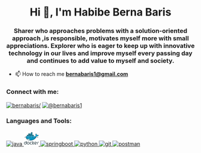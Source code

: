 <h1 align="center">Hi 👋, I'm Habibe Berna Baris</h1>
<h3 align="center">Sharer who approaches problems with a solution-oriented approach ,is responsible, motivates myself more with small appreciations. Explorer who is eager to keep up with innovative technology in our lives and improve myself every passing day and continues to add value to myself and society.
</h3>

- 📫 How to reach me **bernabaris1@gmail.com**

<h3 align="left">Connect with me:</h3>
<p align="left">
<a href="https://linkedin.com/in/habibebernabaris/" target="blank"><img align="center" src="https://cdn.jsdelivr.net/npm/simple-icons@3.0.1/icons/linkedin.svg" alt="bernabaris/" height="30" width="40" /></a>
<a href="https://medium.com/@bernabaris1" target="blank"><img align="center" src="https://cdn.jsdelivr.net/npm/simple-icons@3.0.1/icons/medium.svg" alt="@bernabaris1" height="30" width="40" /></a>
</p>

<h3 align="left">Languages and Tools:</h3>
<p align="left"> 
  <a href="https://java.com/" target="_blank"> <img src="https://www.vectorlogo.zone/logos/java/java-icon.svg" alt ="java" width="40" height="40" /> </a>
  <a href="https://www.docker.com/" target="_blank"> <img src="https://raw.githubusercontent.com/devicons/devicon/master/icons/docker/docker-original-wordmark.svg" alt="docker" width="40" height="40"/> </a>
  <a href="https://spring.com/" target="_blank"> <img src="https://user-images.githubusercontent.com/25181517/183891303-41f257f8-6b3d-487c-aa56-c497b880d0fb.png" alt ="springboot" width="40" height="40" /> </a>
  <a href="https://python.com/" target="_blank"> <img src="https://www.vectorlogo.zone/logos/python/python-ar21.svg" alt="python" width="40" height="40"/> </a>
  <a href="https://git-scm.com/" target="_blank"> <img src="https://www.vectorlogo.zone/logos/git-scm/git-scm-icon.svg" alt="git" width="40" height="40"/> </a>
  <a href="https://postman.com" target="_blank"> <img src="https://www.vectorlogo.zone/logos/getpostman/getpostman-icon.svg" alt="postman" width="40" height="40"/>  </p>

